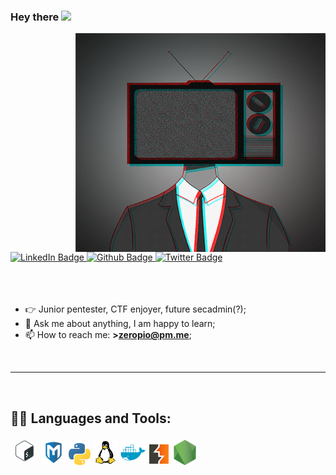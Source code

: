### Hey there <img src="https://media.giphy.com/media/hvRJCLFzcasrR4ia7z/giphy.gif" width="25px">
<img align="right" alt="GIF" src="./img/tvhead.gif" width="400" height="350" />
<div id="badges">
      <a href="https://www.linkedin.com/in/emilio-s%C3%A1nchez-garc%C3%ADa/">
        <img src="https://img.shields.io/badge/LinkedIn-blue?style=for-the-badge&logo=linkedin&logoColor=white"
          alt="LinkedIn Badge" />
      </a>
      <a href="https://github.com/zeropio">
        <img src="https://img.shields.io/badge/Github-black?style=for-the-badge&logo=github&logoColor=white"
          alt="Github Badge" />
      </a>
      <a href="https://twitter.com/0xZeropio">
        <img src="https://img.shields.io/badge/Twitter-blue?style=for-the-badge&logo=twitter&logoColor=white"
          alt="Twitter Badge" />
      </a>
    </div>
<br />
<br />
<br />
  
- 👉 Junior pentester, CTF enjoyer, future secadmin(?);<br />
- 💬 Ask me about anything, I am happy to learn;<br />
- 📫 How to reach me: **><a href="mailto: zeropio@pm.me">zeropio@pm.me</a>**;

<br>
<hr />
<br>

<h2>👨‍💻 Languages and Tools:</h2>

<code><img height="45" src="./img/scripting.png" /></code>
<code><img height="40" src="./img/metasploit.png" /></code>
<code><img height="35" src="./img/python.png" /></code>
<code><img height="40" src="./img/tux.png" /></code>
<code><img height="40" src="./img/docker.png" /></code>
<code><img height="35" src="./img/burpsuite.png" /></code>
<code><img height="40" src="./img/node.png" /></code>


